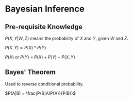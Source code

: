 # Bayesian Inference

## Pre-requisite Knowledge

$P(X,Y|W,Z)$ means the probability of $X$ and $Y$, given $W$ and $Z$.

$P(X,Y) = P(X) * P(Y)$

$P(X)$ or $P(Y)$ = $P(X) + P(Y) - P(X,Y)$

## Bayes' Theorem

Used to reverse conditional probability.

$P(A|B) = \frac{P(B|A)P(A)}{P(B)}$
